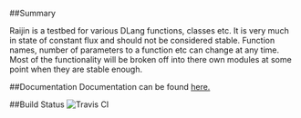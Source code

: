 ##Summary

Raijin is a testbed for various DLang functions, classes etc. It is very much in state of constant flux and should not be considered stable. Function names, number of parameters to a function etc can change at any time. Most of the functionality will be broken off into there own modules at some point when they are stable enough.

##Documentation
Documentation can be found [here.](http://soulsbane.github.io/projects/docs/raijin/)

##Build Status
![Travis CI](https://travis-ci.org/Soulsbane/raijin.svg?branch=master)
